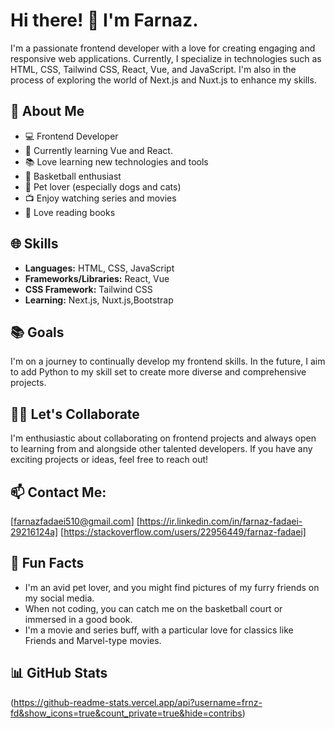 # Hi there! 👋 I'm Farnaz.

I'm a passionate frontend developer with a love for creating engaging and responsive web applications. Currently, I specialize in technologies such as HTML, CSS, Tailwind CSS, React, Vue, and JavaScript. I'm also in the process of exploring the world of Next.js and Nuxt.js to enhance my skills.

## 🚀 About Me
- 💻 Frontend Developer
- 🌱 Currently learning Vue and React.
- 📚 Love learning new technologies and tools
- 🏀 Basketball enthusiast
- 🐾 Pet lover (especially dogs and cats)
- 📺 Enjoy watching series and movies
- 📖 Love reading books


## 🌐 Skills
- **Languages:** HTML, CSS, JavaScript
- **Frameworks/Libraries:** React, Vue
- **CSS Framework:** Tailwind CSS
- **Learning:** Next.js, Nuxt.js,Bootstrap

## 📚 Goals
I'm on a journey to continually develop my frontend skills. In the future, I aim to add Python to my skill set to create more diverse and comprehensive projects.

## 👯‍♀️ Let's Collaborate
I'm enthusiastic about collaborating on frontend projects and always open to learning from and alongside other talented developers. If you have any exciting projects or ideas, feel free to reach out!
  
## 📫 Contact Me:
[farnazfadaei510@gmail.com] 
[https://ir.linkedin.com/in/farnaz-fadaei-29216124a] 
[https://stackoverflow.com/users/22956449/farnaz-fadaei] 

## 🌟 Fun Facts
- I'm an avid pet lover, and you might find pictures of my furry friends on my social media.
- When not coding, you can catch me on the basketball court or immersed in a good book.
- I'm a movie and series buff, with a particular love for classics like Friends and Marvel-type movies.

## 📊 GitHub Stats
(https://github-readme-stats.vercel.app/api?username=frnz-fd&show_icons=true&count_private=true&hide=contribs)
